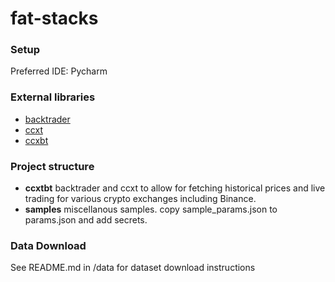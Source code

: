 # fat-stacks

### Setup
Preferred IDE: Pycharm

### External libraries
- [backtrader](https://www.backtrader.com/docu/)
- [ccxt](https://github.com/ccxt/ccxt)
- [ccxbt](https://www.backtrader.com/recipes/storesbrokersdata/bt-ccxt-store/bt-ccxt-store/)

### Project structure
- **ccxtbt** backtrader and ccxt to allow for fetching historical prices and live trading for various crypto exchanges including Binance. 
- **samples** miscellanous samples. copy sample_params.json to params.json and add secrets.

### Data Download
See README.md in /data for dataset download instructions